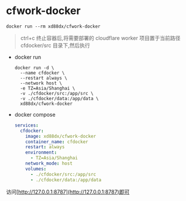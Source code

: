 # cfwork-docker

```shell
docker run --rm xd88dx/cfwork-docker
```

> ctrl+c 终止容器后,将需要部署的 cloudflare worker 项目置于当前路径 cfdocker/src 目录下,然后执行

- docker run

  ```shell
  docker run -d \
    --name cfdocker \
    --restart always \
    --network host \
    -e TZ=Asia/Shanghai \
    -v ./cfdocker/src:/app/src \
    -v ./cfdocker/data:/app/data \
    xd88dx/cfwork-docker
  ```

- docker compose

  ```yaml
  services:
    cfdocker:
      image: xd88dx/cfwork-docker
      container_name: cfdocker
      restart: always
      environment:
        - TZ=Asia/Shanghai
      network_mode: host
      volumes:
        - ./cfdocker/src:/app/src
        - ./cfdocker/data:/app/data
  ```

访问[http://127.0.0.1:8787](http://127.0.0.1:8787)即可

